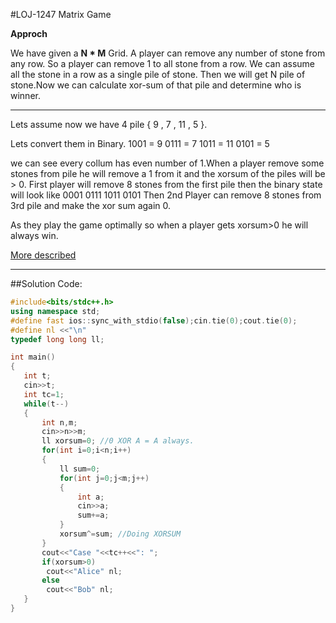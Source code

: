 #LOJ-1247 Matrix Game

**Approch**

We have given a **N * M** Grid. A player can remove any number of stone from any row.
So a player can remove 1 to all stone from a row. We can assume all the stone in a row as a single pile of stone.
Then we will get N pile of stone.Now we can calculate xor-sum of that pile and determine who is winner.

---
Lets assume now we have 4 pile { 9 , 7 , 11 , 5 }.

Lets convert them in Binary.
1001 = 9
0111 = 7
1011 = 11
0101 = 5

we can see every collum has even number of 1.When a player remove some stones from pile he will remove a 1 from it and the xorsum of the piles will be > 0. 
First player will remove 8 stones from the first pile then the binary state will look like
0001
0111
1011
0101
Then 2nd Player can remove 8 stones from 3rd pile and make the xor sum again 0.

As they play the game optimally so when a player gets xorsum>0 he will always win.

[More described](http://www.shafaetsplanet.com/?p=2608)


---

##Solution Code:
```C++
#include<bits/stdc++.h>
using namespace std;
#define fast ios::sync_with_stdio(false);cin.tie(0);cout.tie(0);
#define nl <<"\n"
typedef long long ll;

int main()
{
   int t;
   cin>>t;
   int tc=1;
   while(t--)
   {
       int n,m;
       cin>>n>>m;
       ll xorsum=0; //0 XOR A = A always.
       for(int i=0;i<n;i++)
       {
           ll sum=0;
           for(int j=0;j<m;j++)
           {
               int a;
               cin>>a;
               sum+=a;
           }
           xorsum^=sum; //Doing XORSUM
       }
       cout<<"Case "<<tc++<<": ";
       if(xorsum>0)
        cout<<"Alice" nl;
       else
        cout<<"Bob" nl;
   }
}
```
